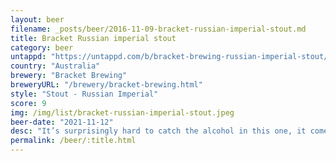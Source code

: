 ```yaml
---
layout: beer
filename: _posts/beer/2016-11-09-bracket-russian-imperial-stout.md
title: Bracket Russian imperial stout
category: beer
untappd: "https://untappd.com/b/bracket-brewing-russian-imperial-stout/4476282"
country: "Australia"
brewery: "Bracket Brewing"
breweryURL: "/brewery/bracket-brewing.html"
style: "Stout - Russian Imperial"
score: 9
img: /img/list/bracket-russian-imperial-stout.jpeg
beer-date: "2021-11-12"
desc: "It’s surprisingly hard to catch the alcohol in this one, it comes through a little bit more once it warms. It’s not a beer that I would reach out for often, but for what it is it is amazing"
permalink: /beer/:title.html
---
```

